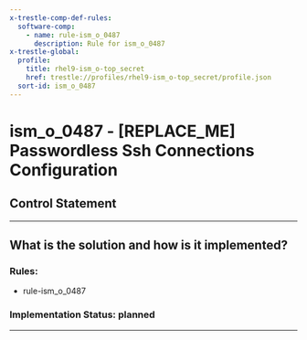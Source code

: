 ```yaml
---
x-trestle-comp-def-rules:
  software-comp:
    - name: rule-ism_o_0487
      description: Rule for ism_o_0487
x-trestle-global:
  profile:
    title: rhel9-ism_o-top_secret
    href: trestle://profiles/rhel9-ism_o-top_secret/profile.json
  sort-id: ism_o_0487
---
```


# ism_o_0487 - \[REPLACE_ME\] Passwordless Ssh Connections Configuration

## Control Statement

______________________________________________________________________

## What is the solution and how is it implemented?

<!-- For implementation status enter one of: implemented, partial, planned, alternative, not-applicable -->

<!-- Note that the list of rules under ### Rules: is read-only and changes will not be captured after assembly to JSON -->

<!-- Add control implementation description here for control: ism_o_0487 -->

### Rules:

  - rule-ism_o_0487

### Implementation Status: planned

______________________________________________________________________
